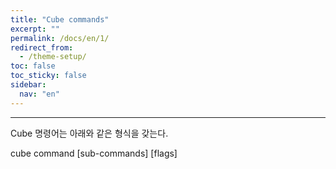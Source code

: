 ```yaml
---
title: "Cube commands"
excerpt: ""
permalink: /docs/en/1/
redirect_from:
  - /theme-setup/
toc: false
toc_sticky: false
sidebar:
  nav: "en"
---
```


---

Cube 명령어는 아래와 같은 형식을 갖는다.

cube command \[sub-commands\] \[flags\]
